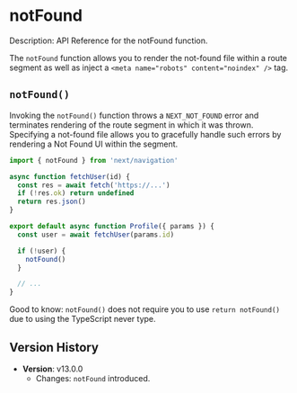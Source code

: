 # notFound

Description: API Reference for the notFound function.

The `notFound` function allows you to render the not-found file within a route segment as well as inject a `<meta name="robots" content="noindex" />` tag.

## `notFound()`

Invoking the `notFound()` function throws a `NEXT_NOT_FOUND` error and terminates rendering of the route segment in which it was thrown. Specifying a not-found file allows you to gracefully handle such errors by rendering a Not Found UI within the segment.

```jsx
import { notFound } from 'next/navigation'

async function fetchUser(id) {
  const res = await fetch('https://...')
  if (!res.ok) return undefined
  return res.json()
}

export default async function Profile({ params }) {
  const user = await fetchUser(params.id)

  if (!user) {
    notFound()
  }

  // ...
}
```

Good to know: `notFound()` does not require you to use `return notFound()` due to using the TypeScript never type.

## Version History

- **Version**: v13.0.0
  - Changes: `notFound` introduced.